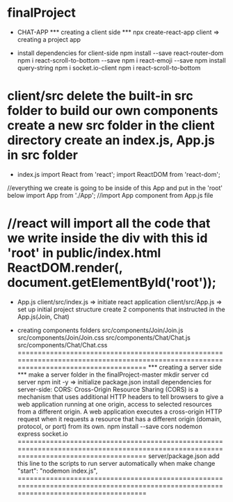 # finalProject
* CHAT-APP
*** creating a client side ***
npx create-react-app client => creating a project app

* install dependencies for client-side
npm install --save react-router-dom
npm i react-scroll-to-bottom --save
npm i react-emoji --save
npm install query-string
npm i socket.io-client
npm i react-scroll-to-bottom

client/src
delete the built-in src folder to build our own components
create a new src folder in the client directory
create an index.js, App.js in src folder
==========================================================================
* index.js
import React from 'react';
import ReactDOM from 'react-dom';

//everything we create is going to be inside of this App and put in the 'root' below
import App from './App'; //import App component from App.js file

//react will import all the code that we write inside the div with this id 'root' in public/index.html
ReactDOM.render(<App />, document.getElementById('root'));
===========================================================================
* App.js
client/src/index.js => initiate react application
client/src/App.js => set up initial project structure
create 2 components that instructed in the App.js(Join, Chat)

* creating components folders
src/components/Join/Join.js
src/components/Join/Join.css
src/components/Chat/Chat.js
src/components/Chat/Chat.css
======================================================================================================================================
*** creating a server side ***
make a server folder in the finalProject-master
mkdir server
cd server
npm init -y => initialize package.json
install dependencies for server-side:
CORS: Cross-Origin Resource Sharing (CORS) is a mechanism that uses additional HTTP headers to tell browsers to give a web application running at one origin, access to selected resources from a different origin. A web application executes a cross-origin HTTP request when it requests a resource that has a different origin (domain, protocol, or port) from its own.
npm install --save cors nodemon express socket.io
======================================================================================================================================
server/package.json
add this line to the scripts to run server automatically when make change
"start": "nodemon index.js",
======================================================================================================================================
